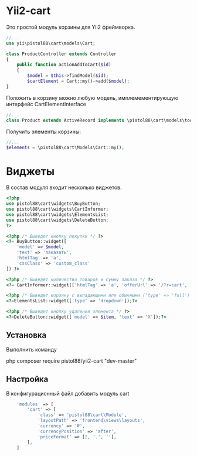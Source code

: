 Yii2-cart
==========
Это простой модуль корзины для Yii2 фреймворка.

```php
//...
use yii\pistol88\cart\models\Cart;

class ProductController extends Controller
{
    public function actionAddToCart($id)
    {
        $model = $this->findModel($id);
        $cartElement = Cart::my()->add($model);
}
```

Положить в корзину можно любую модель, имплемементирующую интерфейс CartElementInterface

```php
//...
class Product extends ActiveRecord implements \pistol88\cart\models\tools\CartElementInterface 
```

Получить элементы корзины:
```php
//...
$elements = \pistol88\cart\Models\Cart::my();
```

Виджеты
==========
В состав модуля входит несколько виджетов.

```php
<?php
use pistol88\cart\widgets\BuyButton;
use pistol88\cart\widgets\CartInformer;
use pistol88\cart\widgets\ElementsList;
use pistol88\cart\widgets\DeleteButton;
?>

<?php /* Выведет кнопку покупки */ ?>
<?= BuyButton::widget([
	'model' => $model,
	'text' => 'заказать',
	'htmlTag' => 'a',
	'cssClass' => 'custom_class'
]) ?>

<?php /* Выведет количество товаров и сумму заказа */ ?>
<?= CartInformer::widget(['htmlTag' => 'a', 'offerUrl' => '/?r=cart', 'text' => '{c} на {p}']); ?>

<?php /* Выведет корзину с выпадающими или обычными ('type' => 'full') элементами списком */ ?>
<?=ElementsList::widget(['type' => 'dropdown']);?>

<?php /* Выведет кнопку удаления элемента */ ?>
<?=DeleteButton::widget(['model' => $item, 'text' => 'X']);?>
```

Установка
---------------------------------
Выполнить команду

php composer require pistol88/yii2-cart "dev-master"

Настройка
---------------------------------
В конфигурационный файл добавить модуль cart

```php
    'modules' => [
        'cart' => [
            'class' => 'pistol88\cart\Module',
            'layoutPath' => 'frontend\views\layouts',
            'currency' => '₽',
            'currencyPosition' => 'after',
            'priceFormat' => [2, '.', ''],
        ],
    ]
```
